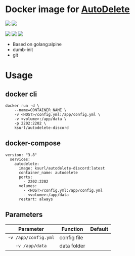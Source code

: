 # Docker image for [AutoDelete](https://github.com/riking/AutoDelete)

[![](https://img.shields.io/badge/Docker%20Hub--blue)](https://hub.docker.com/r/ksurl/autodelete-discord) [![](https://img.shields.io/badge/GitHub%20Container%20Registry--yellow)](https://github.com/users/ksurl/packages/container/package/autodelete-discord)


[![](https://img.shields.io/github/v/tag/ksurl/docker-autodelete-discord?label=image%20version&logo=docker)](https://hub.docker.com/r/ksurl/autodelete-discord) [![](https://img.shields.io/docker/image-size/ksurl/autodelete-discord/latest?color=lightgrey&logo=Docker)]() [![](https://img.shields.io/github/workflow/status/ksurl/docker-autodelete-discord/build?label=build&logo=Docker)](https://github.com/ksurl/docker-autodelete-discord/actions?query=workflow%3Abuild)


* Based on golang:alpine
* dumb-init
* git

# Usage

## docker cli

    docker run -d \
        --name=CONTAINER_NAME \
        -v <HOST>/config.yml:/app/config.yml \
        -v <volume>:/app/data \
        -p 2202:2202 \
        ksurl/autodelete-discord

## docker-compose 

    version: "3.8"
      services:
        autodelete:
          image: ksurl/autodelete-discord:latest
          container_name: autodelete
          ports:
            - 2202:2202
          volumes:
            - <HOST>/config.yml:/app/config.yml
            - <volume>:/app/data
          restart: always

## Parameters

| Parameter | Function | Default |
| :----: | --- | --- |
| `-v /app/config.yml` | config file | |
| `-v /app/data` | data folder | |
